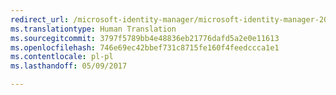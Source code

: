 ```yaml
---
redirect_url: /microsoft-identity-manager/microsoft-identity-manager-2016-upgrade-from-fim-2010-r2
ms.translationtype: Human Translation
ms.sourcegitcommit: 3797f5789bb4e48836eb21776dafd5a2e0e11613
ms.openlocfilehash: 746e69ec42bbef731c8715fe160f4feedccca1e1
ms.contentlocale: pl-pl
ms.lasthandoff: 05/09/2017

---
```


